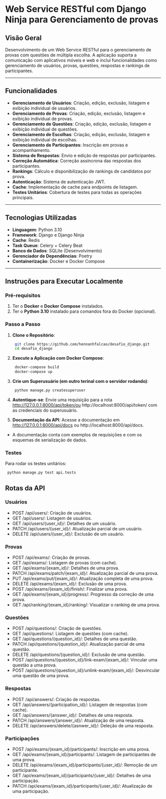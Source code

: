 # Web Service RESTful com Django Ninja para Gerenciamento de provas

## Visão Geral

Desenvolvimento de um Web Service RESTful para o gerenciamento de provas com questões de múltipla escolha. A aplicação suporta a comunicação com aplicativos móveis e web e inclui funcionalidades como gerenciamento de usuários, provas, questões, respostas e rankings de participantes.

---

## Funcionalidades

- **Gerenciamento de Usuários**: Criação, edição, exclusão, listagem e exibição individual de usuários.
- **Gerenciamento de Provas**: Criação, edição, exclusão, listagem e exibição individual de provas.
- **Gerenciamento de Questões**: Criação, edição, exclusão, listagem e exibição individual de questões.
- **Gerenciamento de Escolhas**: Criação, edição, exclusão, listagem e exibição individual de escolhas.
- **Gerenciamento de Participantes**: Inscrição em provas e acompanhamento.
- **Sistema de Respostas**: Envio e edição de respostas por participantes.
- **Correção Automática**: Correção assíncrona das respostas dos participantes.
- **Rankings**: Cálculo e disponibilização de rankings de candidatos por prova.
- **Autenticação**: Sistema de autenticação JWT.
- **Cache**: Implementação de cache para endpoints de listagem.
- **Testes Unitários**: Cobertura de testes para todas as operações principais.

---

## Tecnologias Utilizadas

- **Linguagem**: Python 3.10
- **Framework**: Django e Django Ninja
- **Cache**: Redis
- **Task Queue**: Celery + Celery Beat
- **Banco de Dados**: SQLite (Desenvolvimento)
- **Gerenciador de Dependências**: Poetry
- **Containerização**: Docker e Docker Compose

---

## Instruções para Executar Localmente

### Pré-requisitos

1. Ter o **Docker** e **Docker Compose** instalados.
2. Ter o **Python 3.10** instalado para comandos fora do Docker (opcional).

### Passo a Passo

1. **Clone o Repositório**:
   ```bash
    git clone https://github.com/hennanhfalcao/desafio_django.git
    cd desafio_django
   ```
2. **Execute a Aplicação com Docker Compose**:
   ```bash
    docker-compose build
    docker-compose up
   ```
3. **Crie um Superusuário (em outro terinal com o servidor rodando)**:
   ```bash
    python manage.py createsuperuser
   ```

4. **Autentique-se**: Envie uma requisição para a rota http://127.0.0.1:8000/api/token/ou http://localhost:8000/api/token/ com as credenciais do superusuário.

5. **Documentação da API**: Acesse a documentação em http://127.0.0.1:8000/api/docs ou http://localhost:8000/api/docs.
 - A documentação conta com exemplos de requisições e com os esquemas de serialização de dados.

### Testes
Para rodar os testes unitários:
   ```bash
    python manage.py test api.tests
   ```

## Rotas da API
### Usuários
 - POST /api/users/: Criação de usuários.
 - GET /api/users/: Listagem de usuários.
 - GET /api/users/{user_id}/: Detalhes de um usuário.
 - PATCH /api/users/{user_id}/: Atualização parcial de um usuário.
 - DELETE /api/users/{user_id}/: Exclusão de um usuário.
### Provas
 - POST /api/exams/: Criação de provas.
 - GET /api/exams/: Listagem de provas (com cache).
 - GET /api/exams/{exam_id}/: Detalhes de uma prova.
 - PATCH /api/exams/patch/{exam_id}/: Atualização parcial de uma prova.
 - PUT /api/exams/put/{exam_id}/: Atualização completa de uma prova.
 - DELETE /api/exams/{exam_id}/: Exclusão de uma prova.
 - POST /api/exams/{exam_id}/finish/: Finalizar uma prova.
 - GET /api/exams/{exam_id}/progress/: Progresso da correção de uma prova.
 - GET /api/ranking/{exam_id}/ranking/: Visualizar o ranking de uma prova.
### Questões
 - POST /api/questions/: Criação de questões.
 - GET /api/questions/: Listagem de questões (com cache).
 - GET /api/questions/{question_id}/: Detalhes de uma questão.
 - PATCH /api/questions/{question_id}/: Atualização parcial de uma questão.
 - DELETE /api/questions/{question_id}/: Exclusão de uma questão.
 - POST /api/questions/{question_id}/link-exam/{exam_id}/: Vincular uma questão a uma prova.
 - POST /api/questions/{question_id}/unlink-exam/{exam_id}/: Desvincular uma questão de uma prova.
### Respostas
 - POST /api/answers/: Criação de respostas.
 - GET /api/answers/{participation_id}/: Listagem de respostas (com cache).
 - GET /api/answers/{answer_id}/: Detalhes de uma resposta.
 - PATCH /api/answers/{answer_id}/: Atualização de uma resposta.
 - DELETE /api/answers/delete/{asnwer_id}/: Deleção de uma resposta.
### Participações
 - POST /api/exams/{exam_id}/participants/: Inscrição em uma prova.
 - GET /api/exams/{exam_id}/participants/: Listagem de participantes de uma prova.
 - DELETE /api/exams/{exam_id}/participants/{user_id}/: Remoção de um participante.
 - GET /api/exams/{exam_id}/participants/{user_id}/: Detalhes de uma participação.
 - PATCH /api/exams/{exam_id}/participants/{user_id}/: Atualização de uma participação.
